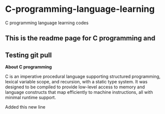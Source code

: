 # C-programming-language-learning
C programming language learning codes


## This is the readme page for C programming and 
## Testing git pull 


**About C programming**

C is an imperative procedural language supporting structured programming, lexical variable scope, and recursion, with a static type system. It was designed to be compiled to provide low-level access to memory and language constructs that map efficiently to machine instructions, all with minimal runtime support.


Added this new line


